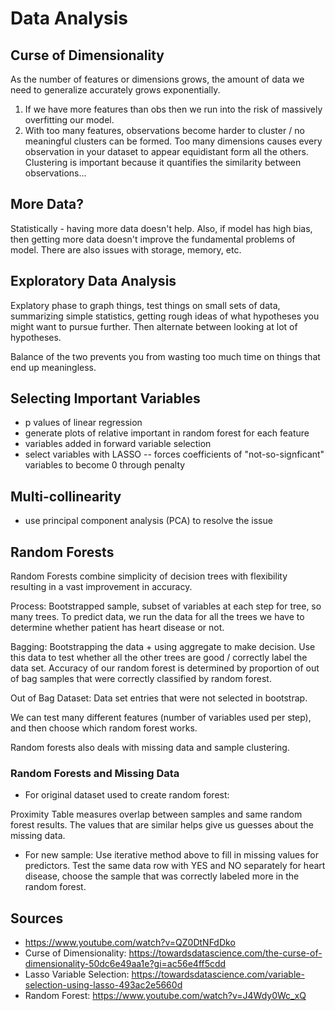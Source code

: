 # Data Analysis
## Curse of Dimensionality
As the number of features or dimensions grows, the amount of data we need to generalize accurately grows exponentially. 

1. If we have more features than obs then we run into the risk of massively overfitting our model.
2. With too many features, observations become harder to cluster / no meaningful clusters can be formed. 
Too many dimensions causes every observation in your dataset to appear equidistant form all the others. 
Clustering is important because it quantifies the similarity between observations... 

## More Data?
Statistically - having more data doesn't help. Also, if model has high bias, then getting more data doesn't improve the fundamental problems of model.
There are also issues with storage, memory, etc. 

## Exploratory Data Analysis
Explatory phase to graph things, test things on small sets of data, summarizing simple statistics, getting rough ideas of what 
hypotheses you might want to pursue further. Then alternate between looking at lot of hypotheses. 

Balance of the two prevents you from wasting too much time on things that end up meaningless. 

## Selecting Important Variables
- p values of linear regression
- generate plots of relative important in random forest for each feature 
- variables added in forward variable selection
- select variables with LASSO -- forces coefficients of "not-so-signficant" variables to become 0 through penalty

## Multi-collinearity 
- use principal component analysis (PCA) to resolve the issue 

## Random Forests
Random Forests combine simplicity of decision trees with flexibility resulting in a vast improvement in accuracy. 

Process: Bootstrapped sample, subset of variables at each step for tree, so many trees. 
To predict data, we run the data for all the trees we have to determine whether patient has heart disease or not. 

Bagging: Bootstrapping the data + using aggregate to make decision. Use this data to test whether all the other trees are good / correctly label
the data set. Accuracy of our random forest is determined by proportion of out of bag samples that were correctly classified by random forest.

Out of Bag Dataset: Data set entries that were not selected in bootstrap. 

We can test many different features (number of variables used per step), and then choose which random forest works.

Random forests also deals with missing data and sample clustering. 
### Random Forests and Missing Data
- For original dataset used to create random forest:

Proximity Table measures overlap between samples and same random forest results. The values that are similar helps give us guesses
about the missing data.

- For new sample:
Use iterative method above to fill in missing values for predictors. Test the same data row with YES and NO separately for heart disease, choose the 
sample that was correctly labeled more in the random forest. 

## Sources
- https://www.youtube.com/watch?v=QZ0DtNFdDko
- Curse of Dimensionality: https://towardsdatascience.com/the-curse-of-dimensionality-50dc6e49aa1e?gi=ac56e4ff5cdd
- Lasso Variable Selection: https://towardsdatascience.com/variable-selection-using-lasso-493ac2e5660d
- Random Forest: https://www.youtube.com/watch?v=J4Wdy0Wc_xQ
